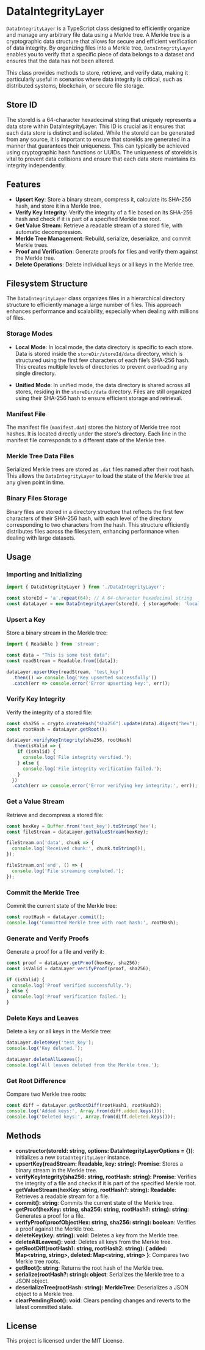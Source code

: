 
# DataIntegrityLayer

`DataIntegrityLayer` is a TypeScript class designed to efficiently organize and manage any arbitrary file data using a Merkle tree. A Merkle tree is a cryptographic data structure that allows for secure and efficient verification of data integrity. By organizing files into a Merkle tree, `DataIntegrityLayer` enables you to verify that a specific piece of data belongs to a dataset and ensures that the data has not been altered.

This class provides methods to store, retrieve, and verify data, making it particularly useful in scenarios where data integrity is critical, such as distributed systems, blockchain, or secure file storage.

## Store ID
The storeId is a 64-character hexadecimal string that uniquely represents a data store within DataIntegrityLayer. This ID is crucial as it ensures that each data store is distinct and isolated. While the storeId can be generated from any source, it is important to ensure that storeIds are generated in a manner that guarantees their uniqueness. This can typically be achieved using cryptographic hash functions or UUIDs. The uniqueness of storeIds is vital to prevent data collisions and ensure that each data store maintains its integrity independently.

## Features

- **Upsert Key**: Store a binary stream, compress it, calculate its SHA-256 hash, and store it in a Merkle tree.
- **Verify Key Integrity**: Verify the integrity of a file based on its SHA-256 hash and check if it is part of a specified Merkle tree root.
- **Get Value Stream**: Retrieve a readable stream of a stored file, with automatic decompression.
- **Merkle Tree Management**: Rebuild, serialize, deserialize, and commit Merkle trees.
- **Proof and Verification**: Generate proofs for files and verify them against the Merkle tree.
- **Delete Operations**: Delete individual keys or all keys in the Merkle tree.

## Filesystem Structure

The `DataIntegrityLayer` class organizes files in a hierarchical directory structure to efficiently manage a large number of files. This approach enhances performance and scalability, especially when dealing with millions of files.

### Storage Modes

- **Local Mode**: In local mode, the data directory is specific to each store. Data is stored inside the `storeDir/storeId/data` directory, which is structured using the first few characters of each file’s SHA-256 hash. This creates multiple levels of directories to prevent overloading any single directory.
  
- **Unified Mode**: In unified mode, the data directory is shared across all stores, residing in the `storeDir/data` directory. Files are still organized using their SHA-256 hash to ensure efficient storage and retrieval.

### Manifest File

The manifest file (`manifest.dat`) stores the history of Merkle tree root hashes. It is located directly under the store's directory. Each line in the manifest file corresponds to a different state of the Merkle tree.

### Merkle Tree Data Files

Serialized Merkle trees are stored as `.dat` files named after their root hash. This allows the `DataIntegrityLayer` to load the state of the Merkle tree at any given point in time.

### Binary Files Storage

Binary files are stored in a directory structure that reflects the first few characters of their SHA-256 hash, with each level of the directory corresponding to two characters from the hash. This structure efficiently distributes files across the filesystem, enhancing performance when dealing with large datasets.

## Usage

### Importing and Initializing

```typescript
import { DataIntegrityLayer } from './DataIntegrityLayer';

const storeId = 'a'.repeat(64); // A 64-character hexadecimal string
const dataLayer = new DataIntegrityLayer(storeId, { storageMode: 'local' });
```

### Upsert a Key

Store a binary stream in the Merkle tree:

```typescript
import { Readable } from 'stream';

const data = "This is some test data";
const readStream = Readable.from([data]);

dataLayer.upsertKey(readStream, 'test_key')
  .then(() => console.log('Key upserted successfully'))
  .catch(err => console.error('Error upserting key:', err));
```

### Verify Key Integrity

Verify the integrity of a stored file:

```typescript
const sha256 = crypto.createHash("sha256").update(data).digest("hex");
const rootHash = dataLayer.getRoot();

dataLayer.verifyKeyIntegrity(sha256, rootHash)
  .then(isValid => {
    if (isValid) {
      console.log('File integrity verified.');
    } else {
      console.log('File integrity verification failed.');
    }
  })
  .catch(err => console.error('Error verifying key integrity:', err));
```

### Get a Value Stream

Retrieve and decompress a stored file:

```typescript
const hexKey = Buffer.from('test_key').toString('hex');
const fileStream = dataLayer.getValueStream(hexKey);

fileStream.on('data', chunk => {
  console.log('Received chunk:', chunk.toString());
});

fileStream.on('end', () => {
  console.log('File streaming completed.');
});
```

### Commit the Merkle Tree

Commit the current state of the Merkle tree:

```typescript
const rootHash = dataLayer.commit();
console.log('Committed Merkle tree with root hash:', rootHash);
```

### Generate and Verify Proofs

Generate a proof for a file and verify it:

```typescript
const proof = dataLayer.getProof(hexKey, sha256);
const isValid = dataLayer.verifyProof(proof, sha256);

if (isValid) {
  console.log('Proof verified successfully.');
} else {
  console.log('Proof verification failed.');
}
```

### Delete Keys and Leaves

Delete a key or all keys in the Merkle tree:

```typescript
dataLayer.deleteKey('test_key');
console.log('Key deleted.');

dataLayer.deleteAllLeaves();
console.log('All leaves deleted from the Merkle tree.');
```

### Get Root Difference

Compare two Merkle tree roots:

```typescript
const diff = dataLayer.getRootDiff(rootHash1, rootHash2);
console.log('Added keys:', Array.from(diff.added.keys()));
console.log('Deleted keys:', Array.from(diff.deleted.keys()));
```

## Methods

- **constructor(storeId: string, options: DataIntegrityLayerOptions = {})**: Initializes a new `DataIntegrityLayer` instance.
- **upsertKey(readStream: Readable, key: string): Promise<void>**: Stores a binary stream in the Merkle tree.
- **verifyKeyIntegrity(sha256: string, rootHash: string): Promise<boolean>**: Verifies the integrity of a file and checks if it is part of the specified Merkle root.
- **getValueStream(hexKey: string, rootHash?: string): Readable**: Retrieves a readable stream for a file.
- **commit(): string**: Commits the current state of the Merkle tree.
- **getProof(hexKey: string, sha256: string, rootHash?: string): string**: Generates a proof for a file.
- **verifyProof(proofObjectHex: string, sha256: string): boolean**: Verifies a proof against the Merkle tree.
- **deleteKey(key: string): void**: Deletes a key from the Merkle tree.
- **deleteAllLeaves(): void**: Deletes all keys from the Merkle tree.
- **getRootDiff(rootHash1: string, rootHash2: string): { added: Map<string, string>, deleted: Map<string, string> }**: Compares two Merkle tree roots.
- **getRoot(): string**: Returns the root hash of the Merkle tree.
- **serialize(rootHash?: string): object**: Serializes the Merkle tree to a JSON object.
- **deserializeTree(rootHash: string): MerkleTree**: Deserializes a JSON object to a Merkle tree.
- **clearPendingRoot(): void**: Clears pending changes and reverts to the latest committed state.

## License

This project is licensed under the MIT License.
